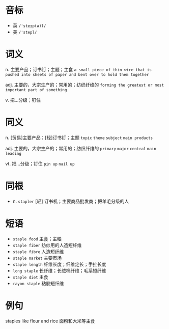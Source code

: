 # 音标

- 英 `/'steɪp(ə)l/`
- 美 `/'stepl/`

# 词义

n. 主要产品；订书钉；主题；主食
`a small piece of thin wire that is pushed into sheets of paper and bent over to hold them together`

adj. 主要的，大宗生产的；常用的；纺织纤维的
`forming the greatest or most important part of something`

v. 把…分级；钉住


# 同义

n. [贸易]主要产品；[轻]订书钉；主题
`topic` `theme` `subject` `main products`

adj. 主要的，大宗生产的；常用的；纺织纤维的
`primary` `major` `central` `main` `leading`

vt. 把…分级；钉住
`pin up` `nail up`

# 同根

- n. `stapler` [轻] 订书机；主要商品批发商；把羊毛分级的人

# 短语

- `staple food` 主食；主粮
- `staple fiber` 纺纱用的人造短纤维
- `staple fibre` 人造短纤维
- `staple market` 主要市场
- `staple length` 纤维长度；纤维定长；手扯长度
- `long staple` 长纤维；长绒棉纤维；毛系短纤维
- `staple diet` 主食
- `rayon staple` 粘胶短纤维

# 例句

staples like flour and rice
面粉和大米等主食


